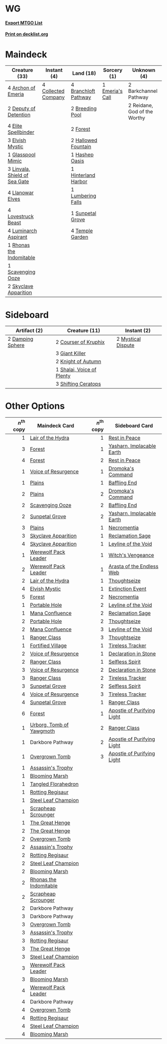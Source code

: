 # WG

#### [Export MTGO List](../collection/WG/WG.txt)
#### [Print on decklist.org](http://decklist.org/?deckmain=4%09Archon%20of%20Emeria%0A2%09Barkchannel%20Pathway%0A4%09Branchloft%20Pathway%0A2%09Breeding%20Pool%0A4%09Collected%20Company%0A2%09Deputy%20of%20Detention%0A4%09Elite%20Spellbinder%0A3%09Elvish%20Mystic%0A1%09Emeria's%20Call%0A2%09Forest%0A1%09Glasspool%20Mimic%0A2%09Hallowed%20Fountain%0A1%09Hashep%20Oasis%0A1%09Hinterland%20Harbor%0A3%09Linvala,%20Shield%20of%20Sea%20Gate%0A4%09Llanowar%20Elves%0A4%09Lovestruck%20Beast%0A1%09Lumbering%20Falls%0A4%09Luminarch%20Aspirant%0A2%09Reidane,%20God%20of%20the%20Worthy%0A1%09Rhonas%20the%20Indomitable%0A1%09Scavenging%20Ooze%0A2%09Skyclave%20Apparition%0A1%09Sunpetal%20Grove%0A4%09Temple%20Garden&deckside=2%09Courser%20of%20Kruphix%0A2%09Damping%20Sphere%0A3%09Giant%20Killer%0A2%09Knight%20of%20Autumn%0A2%09Mystical%20Dispute%0A1%09Shalai,%20Voice%20of%20Plenty%0A3%09Shifting%20Ceratops)
# Maindeck

|                                             Creature (33)                                              |                                         Instant (4)                                          |                                           Land (18)                                           |                                       Sorcery (1)                                        |        Unknown (4)         |
|--------------------------------------------------------------------------------------------------------|----------------------------------------------------------------------------------------------|-----------------------------------------------------------------------------------------------|------------------------------------------------------------------------------------------|----------------------------|
|4 [Archon of Emeria](http://gatherer.wizards.com/Pages/Card/Details.aspx?multiverseid=495594)           |4 [Collected Company](http://gatherer.wizards.com/Pages/Card/Details.aspx?multiverseid=394519)|4 [Branchloft Pathway](http://gatherer.wizards.com/Pages/Card/Details.aspx?multiverseid=491909)|1 [Emeria's Call](http://gatherer.wizards.com/Pages/Card/Details.aspx?multiverseid=491633)|2 Barkchannel Pathway       |
|2 [Deputy of Detention](http://gatherer.wizards.com/Pages/Card/Details.aspx?multiverseid=457309)        |                                                                                              |2 [Breeding Pool](http://gatherer.wizards.com/Pages/Card/Details.aspx?multiverseid=97088)      |                                                                                          |2 Reidane, God of the Worthy|
|4 [Elite Spellbinder](http://gatherer.wizards.com/Pages/Card/Details.aspx?multiverseid=513494)          |                                                                                              |2 [Forest](http://gatherer.wizards.com/Pages/Card/Details.aspx?multiverseid=439860)            |                                                                                          |                            |
|3 [Elvish Mystic](http://gatherer.wizards.com/Pages/Card/Details.aspx?multiverseid=389499)              |                                                                                              |2 [Hallowed Fountain](http://gatherer.wizards.com/Pages/Card/Details.aspx?multiverseid=97071)  |                                                                                          |                            |
|1 [Glasspool Mimic](http://gatherer.wizards.com/Pages/Card/Details.aspx?multiverseid=491688)            |                                                                                              |1 [Hashep Oasis](http://gatherer.wizards.com/Pages/Card/Details.aspx?multiverseid=430866)      |                                                                                          |                            |
|3 [Linvala, Shield of Sea Gate](http://gatherer.wizards.com/Pages/Card/Details.aspx?multiverseid=491877)|                                                                                              |1 [Hinterland Harbor](http://gatherer.wizards.com/Pages/Card/Details.aspx?multiverseid=443128) |                                                                                          |                            |
|4 [Llanowar Elves](http://gatherer.wizards.com/Pages/Card/Details.aspx?multiverseid=129626)             |                                                                                              |1 [Lumbering Falls](http://gatherer.wizards.com/Pages/Card/Details.aspx?multiverseid=401943)   |                                                                                          |                            |
|4 [Lovestruck Beast](http://gatherer.wizards.com/Pages/Card/Details.aspx?multiverseid=473127)           |                                                                                              |1 [Sunpetal Grove](http://gatherer.wizards.com/Pages/Card/Details.aspx?multiverseid=420946)    |                                                                                          |                            |
|4 [Luminarch Aspirant](http://gatherer.wizards.com/Pages/Card/Details.aspx?multiverseid=491647)         |                                                                                              |4 [Temple Garden](http://gatherer.wizards.com/Pages/Card/Details.aspx?multiverseid=405112)     |                                                                                          |                            |
|1 [Rhonas the Indomitable](http://gatherer.wizards.com/Pages/Card/Details.aspx?multiverseid=426884)     |                                                                                              |                                                                                               |                                                                                          |                            |
|1 [Scavenging Ooze](http://gatherer.wizards.com/Pages/Card/Details.aspx?multiverseid=420783)            |                                                                                              |                                                                                               |                                                                                          |                            |
|2 [Skyclave Apparition](http://gatherer.wizards.com/Pages/Card/Details.aspx?multiverseid=495603)        |                                                                                              |                                                                                               |                                                                                          |                            |


# Sideboard

|                                       Artifact (2)                                        |                                           Creature (11)                                            |                                         Instant (2)                                         |
|-------------------------------------------------------------------------------------------|----------------------------------------------------------------------------------------------------|---------------------------------------------------------------------------------------------|
|2 [Damping Sphere](http://gatherer.wizards.com/Pages/Card/Details.aspx?multiverseid=443101)|2 [Courser of Kruphix](http://gatherer.wizards.com/Pages/Card/Details.aspx?multiverseid=442153)     |2 [Mystical Dispute](http://gatherer.wizards.com/Pages/Card/Details.aspx?multiverseid=473020)|
|                                                                                           |3 [Giant Killer](http://gatherer.wizards.com/Pages/Card/Details.aspx?multiverseid=472976)           |                                                                                             |
|                                                                                           |2 [Knight of Autumn](http://gatherer.wizards.com/Pages/Card/Details.aspx?multiverseid=452933)       |                                                                                             |
|                                                                                           |1 [Shalai, Voice of Plenty](http://gatherer.wizards.com/Pages/Card/Details.aspx?multiverseid=442923)|                                                                                             |
|                                                                                           |3 [Shifting Ceratops](http://gatherer.wizards.com/Pages/Card/Details.aspx?multiverseid=466948)      |                                                                                             |


# Other Options

|*n*<sup>th</sup> copy|                                           Maindeck Card                                           |*n*<sup>th</sup> copy|                                           Sideboard Card                                            |
|--------------------:|---------------------------------------------------------------------------------------------------|--------------------:|-----------------------------------------------------------------------------------------------------|
|                    1|[Lair of the Hydra](http://gatherer.wizards.com/Pages/Card/Details.aspx?multiverseid=527546)       |                    1|[Rest in Peace](http://gatherer.wizards.com/Pages/Card/Details.aspx?multiverseid=442021)             |
|                    3|[Forest](http://gatherer.wizards.com/Pages/Card/Details.aspx?multiverseid=439860)                  |                    1|[Yasharn, Implacable Earth](http://gatherer.wizards.com/Pages/Card/Details.aspx?multiverseid=491891) |
|                    4|[Forest](http://gatherer.wizards.com/Pages/Card/Details.aspx?multiverseid=439860)                  |                    2|[Rest in Peace](http://gatherer.wizards.com/Pages/Card/Details.aspx?multiverseid=442021)             |
|                    1|[Voice of Resurgence](http://gatherer.wizards.com/Pages/Card/Details.aspx?multiverseid=368951)     |                    1|[Dromoka's Command](http://gatherer.wizards.com/Pages/Card/Details.aspx?multiverseid=394558)         |
|                    1|[Plains](http://gatherer.wizards.com/Pages/Card/Details.aspx?multiverseid=439856)                  |                    1|[Baffling End](http://gatherer.wizards.com/Pages/Card/Details.aspx?multiverseid=439658)              |
|                    2|[Plains](http://gatherer.wizards.com/Pages/Card/Details.aspx?multiverseid=439856)                  |                    2|[Dromoka's Command](http://gatherer.wizards.com/Pages/Card/Details.aspx?multiverseid=394558)         |
|                    2|[Scavenging Ooze](http://gatherer.wizards.com/Pages/Card/Details.aspx?multiverseid=420783)         |                    2|[Baffling End](http://gatherer.wizards.com/Pages/Card/Details.aspx?multiverseid=439658)              |
|                    2|[Sunpetal Grove](http://gatherer.wizards.com/Pages/Card/Details.aspx?multiverseid=420946)          |                    2|[Yasharn, Implacable Earth](http://gatherer.wizards.com/Pages/Card/Details.aspx?multiverseid=491891) |
|                    3|[Plains](http://gatherer.wizards.com/Pages/Card/Details.aspx?multiverseid=439856)                  |                    1|[Necromentia](http://gatherer.wizards.com/Pages/Card/Details.aspx?multiverseid=485439)               |
|                    3|[Skyclave Apparition](http://gatherer.wizards.com/Pages/Card/Details.aspx?multiverseid=495603)     |                    1|[Reclamation Sage](http://gatherer.wizards.com/Pages/Card/Details.aspx?multiverseid=389651)          |
|                    4|[Skyclave Apparition](http://gatherer.wizards.com/Pages/Card/Details.aspx?multiverseid=495603)     |                    1|[Leyline of the Void](http://gatherer.wizards.com/Pages/Card/Details.aspx?multiverseid=107682)       |
|                    1|[Werewolf Pack Leader](http://gatherer.wizards.com/Pages/Card/Details.aspx?multiverseid=527498)    |                    1|[Witch's Vengeance](http://gatherer.wizards.com/Pages/Card/Details.aspx?multiverseid=473073)         |
|                    2|[Werewolf Pack Leader](http://gatherer.wizards.com/Pages/Card/Details.aspx?multiverseid=527498)    |                    1|[Arasta of the Endless Web](http://gatherer.wizards.com/Pages/Card/Details.aspx?multiverseid=476416) |
|                    2|[Lair of the Hydra](http://gatherer.wizards.com/Pages/Card/Details.aspx?multiverseid=527546)       |                    1|[Thoughtseize](http://gatherer.wizards.com/Pages/Card/Details.aspx?multiverseid=438676)              |
|                    4|[Elvish Mystic](http://gatherer.wizards.com/Pages/Card/Details.aspx?multiverseid=389499)           |                    1|[Extinction Event](http://gatherer.wizards.com/Pages/Card/Details.aspx?multiverseid=479608)          |
|                    5|[Forest](http://gatherer.wizards.com/Pages/Card/Details.aspx?multiverseid=439860)                  |                    2|[Necromentia](http://gatherer.wizards.com/Pages/Card/Details.aspx?multiverseid=485439)               |
|                    1|[Portable Hole](http://gatherer.wizards.com/Pages/Card/Details.aspx?multiverseid=527320)           |                    2|[Leyline of the Void](http://gatherer.wizards.com/Pages/Card/Details.aspx?multiverseid=107682)       |
|                    1|[Mana Confluence](http://gatherer.wizards.com/Pages/Card/Details.aspx?multiverseid=409573)         |                    2|[Reclamation Sage](http://gatherer.wizards.com/Pages/Card/Details.aspx?multiverseid=389651)          |
|                    2|[Portable Hole](http://gatherer.wizards.com/Pages/Card/Details.aspx?multiverseid=527320)           |                    2|[Thoughtseize](http://gatherer.wizards.com/Pages/Card/Details.aspx?multiverseid=438676)              |
|                    2|[Mana Confluence](http://gatherer.wizards.com/Pages/Card/Details.aspx?multiverseid=409573)         |                    3|[Leyline of the Void](http://gatherer.wizards.com/Pages/Card/Details.aspx?multiverseid=107682)       |
|                    1|[Ranger Class](http://gatherer.wizards.com/Pages/Card/Details.aspx?multiverseid=527489)            |                    3|[Thoughtseize](http://gatherer.wizards.com/Pages/Card/Details.aspx?multiverseid=438676)              |
|                    1|[Fortified Village](http://gatherer.wizards.com/Pages/Card/Details.aspx?multiverseid=410042)       |                    1|[Tireless Tracker](http://gatherer.wizards.com/Pages/Card/Details.aspx?multiverseid=409997)          |
|                    2|[Voice of Resurgence](http://gatherer.wizards.com/Pages/Card/Details.aspx?multiverseid=368951)     |                    1|[Declaration in Stone](http://gatherer.wizards.com/Pages/Card/Details.aspx?multiverseid=409750)      |
|                    2|[Ranger Class](http://gatherer.wizards.com/Pages/Card/Details.aspx?multiverseid=527489)            |                    1|[Selfless Spirit](http://gatherer.wizards.com/Pages/Card/Details.aspx?multiverseid=414332)           |
|                    3|[Voice of Resurgence](http://gatherer.wizards.com/Pages/Card/Details.aspx?multiverseid=368951)     |                    2|[Declaration in Stone](http://gatherer.wizards.com/Pages/Card/Details.aspx?multiverseid=409750)      |
|                    3|[Ranger Class](http://gatherer.wizards.com/Pages/Card/Details.aspx?multiverseid=527489)            |                    2|[Tireless Tracker](http://gatherer.wizards.com/Pages/Card/Details.aspx?multiverseid=409997)          |
|                    3|[Sunpetal Grove](http://gatherer.wizards.com/Pages/Card/Details.aspx?multiverseid=420946)          |                    2|[Selfless Spirit](http://gatherer.wizards.com/Pages/Card/Details.aspx?multiverseid=414332)           |
|                    4|[Voice of Resurgence](http://gatherer.wizards.com/Pages/Card/Details.aspx?multiverseid=368951)     |                    3|[Tireless Tracker](http://gatherer.wizards.com/Pages/Card/Details.aspx?multiverseid=409997)          |
|                    4|[Sunpetal Grove](http://gatherer.wizards.com/Pages/Card/Details.aspx?multiverseid=420946)          |                    1|[Ranger Class](http://gatherer.wizards.com/Pages/Card/Details.aspx?multiverseid=527489)              |
|                    6|[Forest](http://gatherer.wizards.com/Pages/Card/Details.aspx?multiverseid=439860)                  |                    1|[Apostle of Purifying Light](http://gatherer.wizards.com/Pages/Card/Details.aspx?multiverseid=466760)|
|                    1|[Urborg, Tomb of Yawgmoth](http://gatherer.wizards.com/Pages/Card/Details.aspx?multiverseid=383425)|                    2|[Ranger Class](http://gatherer.wizards.com/Pages/Card/Details.aspx?multiverseid=527489)              |
|                    1|Darkbore Pathway                                                                                   |                    2|[Apostle of Purifying Light](http://gatherer.wizards.com/Pages/Card/Details.aspx?multiverseid=466760)|
|                    1|[Overgrown Tomb](http://gatherer.wizards.com/Pages/Card/Details.aspx?multiverseid=405103)          |                    3|[Apostle of Purifying Light](http://gatherer.wizards.com/Pages/Card/Details.aspx?multiverseid=466760)|
|                    1|[Assassin's Trophy](http://gatherer.wizards.com/Pages/Card/Details.aspx?multiverseid=452902)       |                     |                                                                                                     |
|                    1|[Blooming Marsh](http://gatherer.wizards.com/Pages/Card/Details.aspx?multiverseid=417816)          |                     |                                                                                                     |
|                    1|[Tangled Florahedron](http://gatherer.wizards.com/Pages/Card/Details.aspx?multiverseid=491859)     |                     |                                                                                                     |
|                    1|[Rotting Regisaur](http://gatherer.wizards.com/Pages/Card/Details.aspx?multiverseid=466865)        |                     |                                                                                                     |
|                    1|[Steel Leaf Champion](http://gatherer.wizards.com/Pages/Card/Details.aspx?multiverseid=443070)     |                     |                                                                                                     |
|                    1|[Scrapheap Scrounger](http://gatherer.wizards.com/Pages/Card/Details.aspx?multiverseid=417804)     |                     |                                                                                                     |
|                    1|[The Great Henge](http://gatherer.wizards.com/Pages/Card/Details.aspx?multiverseid=473123)         |                     |                                                                                                     |
|                    2|[The Great Henge](http://gatherer.wizards.com/Pages/Card/Details.aspx?multiverseid=473123)         |                     |                                                                                                     |
|                    2|[Overgrown Tomb](http://gatherer.wizards.com/Pages/Card/Details.aspx?multiverseid=405103)          |                     |                                                                                                     |
|                    2|[Assassin's Trophy](http://gatherer.wizards.com/Pages/Card/Details.aspx?multiverseid=452902)       |                     |                                                                                                     |
|                    2|[Rotting Regisaur](http://gatherer.wizards.com/Pages/Card/Details.aspx?multiverseid=466865)        |                     |                                                                                                     |
|                    2|[Steel Leaf Champion](http://gatherer.wizards.com/Pages/Card/Details.aspx?multiverseid=443070)     |                     |                                                                                                     |
|                    2|[Blooming Marsh](http://gatherer.wizards.com/Pages/Card/Details.aspx?multiverseid=417816)          |                     |                                                                                                     |
|                    2|[Rhonas the Indomitable](http://gatherer.wizards.com/Pages/Card/Details.aspx?multiverseid=426884)  |                     |                                                                                                     |
|                    2|[Scrapheap Scrounger](http://gatherer.wizards.com/Pages/Card/Details.aspx?multiverseid=417804)     |                     |                                                                                                     |
|                    2|Darkbore Pathway                                                                                   |                     |                                                                                                     |
|                    3|Darkbore Pathway                                                                                   |                     |                                                                                                     |
|                    3|[Overgrown Tomb](http://gatherer.wizards.com/Pages/Card/Details.aspx?multiverseid=405103)          |                     |                                                                                                     |
|                    3|[Assassin's Trophy](http://gatherer.wizards.com/Pages/Card/Details.aspx?multiverseid=452902)       |                     |                                                                                                     |
|                    3|[Rotting Regisaur](http://gatherer.wizards.com/Pages/Card/Details.aspx?multiverseid=466865)        |                     |                                                                                                     |
|                    3|[The Great Henge](http://gatherer.wizards.com/Pages/Card/Details.aspx?multiverseid=473123)         |                     |                                                                                                     |
|                    3|[Steel Leaf Champion](http://gatherer.wizards.com/Pages/Card/Details.aspx?multiverseid=443070)     |                     |                                                                                                     |
|                    3|[Werewolf Pack Leader](http://gatherer.wizards.com/Pages/Card/Details.aspx?multiverseid=527498)    |                     |                                                                                                     |
|                    3|[Blooming Marsh](http://gatherer.wizards.com/Pages/Card/Details.aspx?multiverseid=417816)          |                     |                                                                                                     |
|                    4|[Werewolf Pack Leader](http://gatherer.wizards.com/Pages/Card/Details.aspx?multiverseid=527498)    |                     |                                                                                                     |
|                    4|Darkbore Pathway                                                                                   |                     |                                                                                                     |
|                    4|[Overgrown Tomb](http://gatherer.wizards.com/Pages/Card/Details.aspx?multiverseid=405103)          |                     |                                                                                                     |
|                    4|[Rotting Regisaur](http://gatherer.wizards.com/Pages/Card/Details.aspx?multiverseid=466865)        |                     |                                                                                                     |
|                    4|[Steel Leaf Champion](http://gatherer.wizards.com/Pages/Card/Details.aspx?multiverseid=443070)     |                     |                                                                                                     |
|                    4|[Blooming Marsh](http://gatherer.wizards.com/Pages/Card/Details.aspx?multiverseid=417816)          |                     |                                                                                                     |

